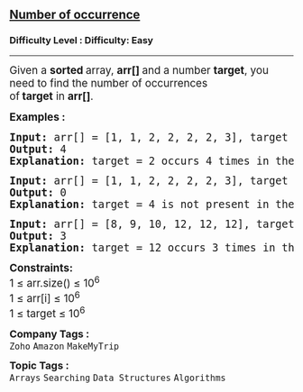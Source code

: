 <h2><a href="https://www.geeksforgeeks.org/problems/number-of-occurrence2259/1?page=1&category=Arrays&difficulty=Basic,Easy&status=unsolved&sortBy=submissions">Number of occurrence</a></h2><h3>Difficulty Level : Difficulty: Easy</h3><hr><div class="problems_problem_content__Xm_eO"><p><span style="font-size: 14pt;">Given a&nbsp;<strong>sorted&nbsp;</strong>array, <strong>arr[] </strong>and a number&nbsp;<strong>target</strong>, you need to find the number of occurrences of<strong>&nbsp;target</strong>&nbsp;in&nbsp;<strong>arr[]</strong>.&nbsp;</span></p>
<p><span style="font-size: 14pt;"><strong>Examples :</strong></span></p>
<pre><span style="font-size: 14pt;"><strong>Input: </strong>arr[] = [1, 1, 2, 2, 2, 2, 3], target = 2
<strong>Output:</strong> 4
<strong>Explanation:</strong> target = 2 occurs 4 times in the given array so the output is 4.</span></pre>
<pre><span style="font-size: 14pt;"><strong>Input:</strong> arr[] = [1, 1, 2, 2, 2, 2, 3], target = 4
<strong>Output:</strong> 0
<strong>Explanation:</strong> target = 4 is not present in the given array so the output is 0.<br></span></pre>
<pre><span style="font-size: 14pt;"><strong>Input:</strong> arr[] = [8, 9, 10, 12, 12, 12], target = 12
<strong>Output:</strong> 3
<strong>Explanation:</strong> target = 12 occurs 3 times in the given array so the output is 3.</span></pre>
<p><span style="font-size: 14pt;"><strong>Constraints:</strong><br>1 ≤ arr.size() ≤ 10<sup>6</sup><br>1 ≤ arr[i] ≤ 10<sup>6</sup><br>1 ≤ target ≤ 10<sup>6</sup></span></p></div><p><span style=font-size:18px><strong>Company Tags : </strong><br><code>Zoho</code>&nbsp;<code>Amazon</code>&nbsp;<code>MakeMyTrip</code>&nbsp;<br><p><span style=font-size:18px><strong>Topic Tags : </strong><br><code>Arrays</code>&nbsp;<code>Searching</code>&nbsp;<code>Data Structures</code>&nbsp;<code>Algorithms</code>&nbsp;